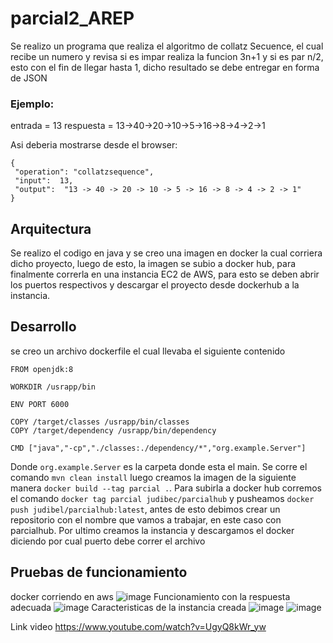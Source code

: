 # parcial2_AREP

Se realizo un programa que realiza el algoritmo de collatz Secuence, el cual recibe un numero y revisa si es impar realiza la funcion 3n+1 y si es par n/2, esto con el fin de llegar hasta 1, dicho resultado se debe entregar en forma de JSON

### Ejemplo:
entrada = 13
respuesta = 13→40→20→10→5→16→8→4→2→1

Asi deberia mostrarse desde el browser:
```
{
 "operation": "collatzsequence",
 "input":  13,
 "output":  "13 -> 40 -> 20 -> 10 -> 5 -> 16 -> 8 -> 4 -> 2 -> 1"
}
```

## Arquitectura

Se realizo el codigo en java y se creo una imagen en docker la cual corriera dicho proyecto, luego de esto, la imagen se subio a docker hub, para finalmente correrla en una instancia EC2 de AWS, para esto se deben abrir los puertos respectivos y descargar el proyecto desde dockerhub a la instancia.

## Desarrollo

se creo un archivo dockerfile el cual llevaba el siguiente contenido

```
FROM openjdk:8

WORKDIR /usrapp/bin

ENV PORT 6000

COPY /target/classes /usrapp/bin/classes
COPY /target/dependency /usrapp/bin/dependency

CMD ["java","-cp","./classes:./dependency/*","org.example.Server"]
```
Donde `org.example.Server` es la carpeta donde esta el main.
Se corre el comando `mvn clean install` luego creamos la imagen de la siguiente manera `docker build --tag parcial .`.
Para subirla a docker hub corremos el comando `docker tag parcial judibec/parcialhub` y pusheamos `docker push judibel/parcialhub:latest`, antes de esto debimos crear un repositorio con el nombre que vamos a trabajar, en este caso con parcialhub.
Por ultimo creamos la instancia y descargamos el docker diciendo por cual puerto debe correr el archivo

## Pruebas de funcionamiento
docker corriendo en aws
![image](https://user-images.githubusercontent.com/90010884/229213468-f84c1b9a-9890-4dff-ba5a-461d47b8867a.png)
Funcionamiento con la respuesta adecuada
![image](https://user-images.githubusercontent.com/90010884/229213483-4b5b5e95-23ae-4a06-9e7c-ff11b610734d.png)
Caracteristicas de la instancia creada
![image](https://user-images.githubusercontent.com/90010884/229213501-4840b6e7-24db-4599-8d65-970148f352a4.png)
![image](https://user-images.githubusercontent.com/90010884/229213514-b9315939-d3c9-463a-bdad-7109ae5b872d.png)

Link video 
https://www.youtube.com/watch?v=UgyQ8kWr_yw

